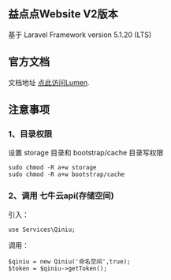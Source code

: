## 益点点Website V2版本

基于 Laravel Framework version 5.1.20 (LTS)

## 官方文档
文档地址 [点此访问Lumen](http://www.golaravel.com/laravel/docs/5.1/).

## 注意事项

### 1、目录权限
设置 storage 目录和 bootstrap/cache 目录写权限
```
sudo chmod -R a+w storage
sudo chmod -R a+w bootstrap/cache
```

### 2、调用 七牛云api(存储空间)
引入：
```
use Services\Qiniu;
```
调用：
```
$qiniu = new Qiniu('命名空间',true);
$token = $qiniu->getToken();
```
